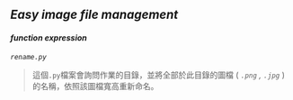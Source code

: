 ## **_Easy image file management_**

#### **_function expression_**
_`rename.py`_
> 這個`.py`檔案會詢問作業的目錄，並將全部於此目錄的圖檔 ( _`.png` , `.jpg`_ ) 的名稱，依照該圖檔寬高重新命名。
